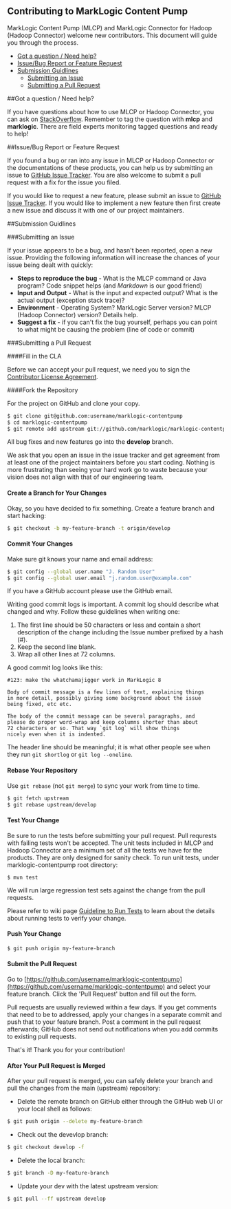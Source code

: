 ## Contributing to MarkLogic Content Pump

MarkLogic Content Pump (MLCP) and MarkLogic Connector for Hadoop (Hadoop Connector) welcome new contributors. This document will guide you through the process.

- [Got a question / Need help?](#got-a-question--need-help)
- [Issue/Bug Report or Feature Request](#issuebug-report-or-feature-request)
- [Submission Guidlines](#submission-guidlines)
	- [Submitting an Issue](#submitting-an-issue)
	- [Submitting a Pull Request](#submitting-a-pull-request)

##Got a question / Need help?

If you have questions about how to use MLCP or Hadoop Connector, you can ask on [StackOverflow](http://stackoverflow.com/questions/tagged/mlcp). Remember to tag the question with **mlcp** and **marklogic**. There are field experts monitoring tagged questions and ready to help!

##Issue/Bug Report or Feature Request

If you found a bug or ran into any issue in MLCP or Hadoop Connector or the documentations of these products, you can help us by submitting an issue to [GitHub Issue Tracker](https://github.com/marklogic/marklogic-contentpump/issues). You are also welcome to submit a pull request with a fix for the issue you filed.

If you would like to request a new feature, please submit an issue to [GitHub Issue Tracker](https://github.com/marklogic/marklogic-contentpump/issues). If you would like to implement a new feature then first create a new issue and discuss it with one of our project maintainers.

##Submission Guidlines

###Submitting an Issue

If your issue appears to be a bug, and hasn't been reported, open a new issue. Providing the following information will increase the chances of your issue being dealt with quickly:

- **Steps to reproduce the bug** - What is the MLCP command or Java program? Code snippet helps (and *Markdown* is our good friend)
- **Input and Output** - What is the input and expected output? What is the actual output (exception stack trace)?
- **Environment** - Operating System? MarkLogic Server version? MLCP (Hadoop Connector) version? Details help.
- **Suggest a fix** -  if you can't fix the bug yourself, perhaps you can point to what might be causing the problem (line of code or commit)

###Submitting a Pull Request

####Fill in the CLA

Before we can accept your pull request, we need you to sign the [Contributor License Agreement](http://developer.marklogic.com/products/cla).

####Fork the Repository

For the project on GitHub and clone your copy.
``` bash
$ git clone git@github.com:username/marklogic-contentpump
$ cd marklogic-contentpump
$ git remote add upstream git://github.com/marklogic/marklogic-contentpump.git
```
All bug fixes and new features go into the **develop** branch.

We ask that you open an issue in the issue tracker and get agreement from at least one of the project maintainers before you start coding. Nothing is more frustrating than seeing your hard work go to waste because your vision does not align with that of our engineering team.

#### Create a Branch for Your Changes

Okay, so you have decided to fix something. Create a feature branch and start hacking:

``` bash
$ git checkout -b my-feature-branch -t origin/develop
```

#### Commit Your Changes

Make sure git knows your name and email address:
``` bash
$ git config --global user.name "J. Random User"
$ git config --global user.email "j.random.user@example.com"
```
If you have a GitHub account please use the GitHub email. 

Writing good commit logs is important. A commit log should describe what changed and why. Follow these guidelines when writing one:

1. The first line should be 50 characters or less and contain a short description of the change including the Issue number prefixed by a hash (#).
2. Keep the second line blank.
3. Wrap all other lines at 72 columns.

A good commit log looks like this:

```
#123: make the whatchamajigger work in MarkLogic 8

Body of commit message is a few lines of text, explaining things
in more detail, possibly giving some background about the issue
being fixed, etc etc.

The body of the commit message can be several paragraphs, and
please do proper word-wrap and keep columns shorter than about
72 characters or so. That way `git log` will show things
nicely even when it is indented.
```

The header line should be meaningful; it is what other people see when they run `git shortlog` or `git log --oneline`.

#### Rebase Your Repository

Use `git rebase` (not `git merge`) to sync your work from time to time.

``` bash
$ git fetch upstream
$ git rebase upstream/develop
```

#### Test Your Change

Be sure to run the tests before submitting your pull request. Pull requrests with failing tests won't be accepted. The unit tests included in MLCP and Hadoop Connector are a minimum set of all the tests we have for the products. They are only designed for sanity check. To run unit tests, under marklogic-contentpump root directory:

```
$ mvn test
```

We will run large regression test sets against the change from the pull requests.

Please refer to wiki page [Guideline to Run Tests](https://github.com/marklogic/marklogic-contentpump/wiki/Guideline-to-Run-Tests) to learn about the details about running tests to verify your change.

#### Push Your Change

```bash
$ git push origin my-feature-branch
```

#### Submit the Pull Request

Go to [https://github.com/username/marklogic-contentpump](https://github.com/username/marklogic-contentpump) and select your feature branch. Click the 'Pull Request' button and fill out the form.

Pull requests are usually reviewed within a few days. If you get comments that need to be to addressed, apply your changes in a separate commit and push that to your feature branch. Post a comment in the pull request afterwards; GitHub does not send out notifications when you add commits to existing pull requests.

That's it! Thank you for your contribution!

#### After Your Pull Request is Merged

After your pull request is merged, you can safely delete your branch and pull 
the changes from the main (upstream) repository:

* Delete the remote branch on GitHub either through the GitHub web UI or your 
local shell as follows:

```bash
$ git push origin --delete my-feature-branch
```

* Check out the devevlop branch:

``` bash
$ git checkout develop -f
```

* Delete the local branch:

``` bash
$ git branch -D my-feature-branch
```

* Update your dev with the latest upstream version:

``` bash
$ git pull --ff upstream develop
```

